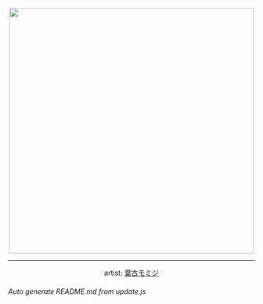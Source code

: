 
<p align="center">
  <img width="500" src="https://nekos.best/api/v2/neko/0274.png">
  <hr/>
  <center>
    artist: <a href="https://www.pixiv.net/en/artworks/84419838">葉古モミジ</a>
  </center>
</p>


###### Auto generate README.md from update.js

